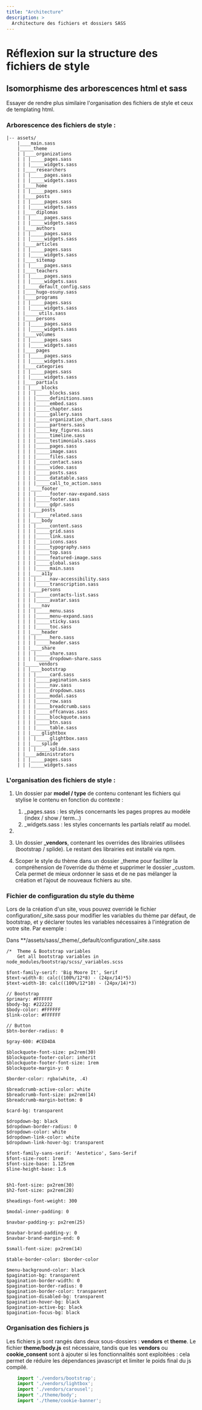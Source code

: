 ```yaml
---
title: "Architecture"
description: >
  Architecture des fichiers et dossiers SASS
---
```


# Réflexion sur la structure des fichiers de style

## Isomorphisme des arborescences html et sass

Essayer de rendre plus similaire l'organisation des fichiers de style et ceux de templating html.

### Arborescence des fichiers de style :

```
|-- assets/
    |____main.sass
    |_____theme
    | |____organizations
    | | |_____pages.sass
    | | |_____widgets.sass
    | |____researchers
    | | |_____pages.sass
    | | |_____widgets.sass
    | |____home
    | | |_____pages.sass
    | |____posts
    | | |_____pages.sass
    | | |_____widgets.sass
    | |____diplomas
    | | |_____pages.sass
    | | |_____widgets.sass
    | |____authors
    | | |_____pages.sass
    | | |_____widgets.sass
    | |____articles
    | | |_____pages.sass
    | | |_____widgets.sass
    | |____sitemap
    | | |_____pages.sass
    | |____teachers
    | | |_____pages.sass
    | | |_____widgets.sass
    | |_____default_config.sass
    | |____hugo-osuny.sass
    | |____programs
    | | |_____pages.sass
    | | |_____widgets.sass
    | |_____utils.sass
    | |____persons
    | | |_____pages.sass
    | | |_____widgets.sass
    | |____volumes
    | | |_____pages.sass
    | | |_____widgets.sass
    | |____pages
    | | |_____pages.sass
    | | |_____widgets.sass
    | |____categories
    | | |_____pages.sass
    | | |_____widgets.sass
    | |____partials
    | | |____blocks
    | | | |_____blocks.sass
    | | | |_____definitions.sass
    | | | |_____embed.sass
    | | | |_____chapter.sass
    | | | |_____gallery.sass
    | | | |_____organization_chart.sass
    | | | |_____partners.sass
    | | | |_____key_figures.sass
    | | | |_____timeline.sass
    | | | |_____testimonials.sass
    | | | |_____pages.sass
    | | | |_____image.sass
    | | | |_____files.sass
    | | | |_____contact.sass
    | | | |_____video.sass
    | | | |_____posts.sass
    | | | |_____datatable.sass
    | | | |_____call_to_action.sass
    | | |____footer
    | | | |_____footer-nav-expand.sass
    | | | |_____footer.sass
    | | | |_____gdpr.sass
    | | |____posts
    | | | |_____related.sass
    | | |____body
    | | | |_____content.sass
    | | | |_____grid.sass
    | | | |_____link.sass
    | | | |_____icons.sass
    | | | |_____typography.sass
    | | | |_____top.sass
    | | | |_____featured-image.sass
    | | | |_____global.sass
    | | | |_____main.sass
    | | |____a11y
    | | | |_____nav-accessibility.sass
    | | | |_____transcription.sass
    | | |____persons
    | | | |_____contacts-list.sass
    | | | |_____avatar.sass
    | | |____nav
    | | | |_____menu.sass
    | | | |_____menu-expand.sass
    | | | |_____sticky.sass
    | | | |_____toc.sass
    | | |____header
    | | | |_____hero.sass
    | | | |_____header.sass
    | | |____share
    | | | |_____share.sass
    | | | |_____dropdown-share.sass
    | |_____vendors
    | | |____bootstrap
    | | | |_____card.sass
    | | | |_____pagination.sass
    | | | |_____nav.sass
    | | | |_____dropdown.sass
    | | | |_____modal.sass
    | | | |_____row.sass
    | | | |_____breadcrumb.sass
    | | | |_____offcanvas.sass
    | | | |_____blockquote.sass
    | | | |_____btn.sass
    | | | |_____table.sass
    | | |____glightbox
    | | | |_____glightbox.sass
    | | |____splide
    | | | |_____splide.sass
    | |____administrators
    | | |_____pages.sass
    | | |_____widgets.sass
```

### L'organisation des fichiers de style :

1. Un dossier par **model / type** de contenu contenant les fichiers qui stylise le contenu en fonction du contexte :

    1. _pages.sass : les styles concernants les pages propres au modèle (index / show / term...)
    2. _widgets.sass : les styles concernants les partials relatif au model.
    
2. 

3. Un dossier **_vendors**, contenant les overrides des librairies utilisées (bootstrap / splide). Le restant des librairies est installé via npm.

4. Scoper le style du thème dans un dossier _theme pour faciliter la compréhension de l’override du thème et supprimer le dossier _custom. Cela permet de mieux ordonner le sass et de ne pas mélanger la création et l’ajout de nouveaux fichiers au site.

### Fichier de configuration du style du thème

Lors de la création d'un site, vous pouvez overridé le fichier configuration/_site.sass pour modifier les variables du thème par défaut, de bootstrap, et y déclarer toutes les variables nécessaires à l'intégration de votre site. Par exemple :

Dans **/assets/sass/_theme/_default/configuration/_site.sass

````
/*  Theme & Bootstrap variables
    Get all bootstrap variables in node_modules/bootstrap/scss/_variables.scss

$font-family-serif: 'Big Moore It', Serif
$text-width-8: calc((100%/12*8) - (24px/14)*5)
$text-width-10: calc((100%/12*10) - (24px/14)*3)

// Bootstrap
$primary: #FFFFFF
$body-bg: #222222
$body-color: #FFFFFF
$link-color: #FFFFFF

// Button
$btn-border-radius: 0

$gray-600: #CED4DA

$blockquote-font-size: px2rem(30)
$blockquote-footer-color: inherit
$blockquote-footer-font-size: 1rem
$blockquote-margin-y: 0

$border-color: rgba(white, .4)

$breadcrumb-active-color: white
$breadcrumb-font-size: px2rem(14)
$breadcrumb-margin-bottom: 0

$card-bg: transparent

$dropdown-bg: black
$dropdown-border-radius: 0
$dropdown-color: white
$dropdown-link-color: white
$dropdown-link-hover-bg: transparent

$font-family-sans-serif: 'Aestetico', Sans-Serif
$font-size-root: 1rem
$font-size-base: 1.125rem
$line-height-base: 1.6


$h1-font-size: px2rem(30)
$h2-font-size: px2rem(28)

$headings-font-weight: 300

$modal-inner-padding: 0

$navbar-padding-y: px2rem(25)

$navbar-brand-padding-y: 0
$navbar-brand-margin-end: 0

$small-font-size: px2rem(14)

$table-border-color: $border-color

$menu-background-color: black
$pagination-bg: transparent
$pagination-border-width: 0
$pagination-border-radius: 0
$pagination-border-color: transparent
$pagination-disabled-bg: transparent
$pagination-hover-bg: black
$pagination-active-bg: black
$pagination-focus-bg: black
````



### Organisation des fichiers js

Les fichiers js sont rangés dans deux sous-dossiers : **vendors** et **theme**. Le fichier **theme/body.js** est nécessaire, tandis que les **vendors** ou **cookie_consent** sont à ajouter si les fonctionnalités sont exploitées : cela permet de réduire les dépendances javascript et limiter le poids final du js compilé.

```javascript
    import './vendors/bootstrap';
    import './vendors/lightbox';
    import './vendors/carousel';
    import './theme/body';
    import './theme/cookie-banner';
```


